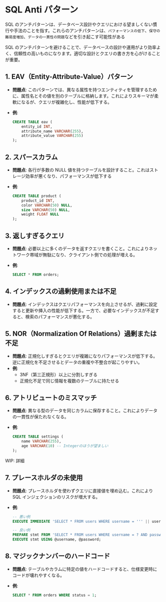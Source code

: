 # SQL Anti パターン

SQL のアンチパターンは、データベース設計やクエリにおける望ましくない慣行や手法のことを指す。これらのアンチパターンは、`パフォーマンスの低下`、`保守の難易度増加`、`データの一貫性の問題`などを引き起こす可能性がある

SQL のアンチパターンを避けることで、データベースの設計や運用がより効率よく、信頼性の高いものになります。適切な設計とクエリの書き方を心がけることが重要。

## 1. **EAV（Entity-Attribute-Value）パターン**

- **問題点**: このパターンでは、異なる属性を持つエンティティを管理するために、属性名とその値を別のテーブルに格納します。これによりスキーマが柔軟になるが、クエリが複雑化し、性能が低下する。
- **例**:

  ```sql
  CREATE TABLE eav (
      entity_id INT,
      attribute_name VARCHAR(255),
      attribute_value VARCHAR(255)
  );
  ```

## 2. **スパースカラム**

- **問題点**: 各行が多数の NULL 値を持つテーブルを設計すること。これはストレージ効率が悪くなり、パフォーマンスが低下する
- **例**:

  ```sql
  CREATE TABLE product (
      product_id INT,
      color VARCHAR(50) NULL,
      size VARCHAR(50) NULL,
      weight FLOAT NULL
  );
  ```

## 3. **返しすぎるクエリ**

- **問題点**: 必要以上に多くのデータを返すクエリを書くこと。これによりネットワーク帯域が無駄になり、クライアント側での処理が増える。
- **例**:

  ```sql
  SELECT * FROM orders;
  ```

## 4. **インデックスの過剰使用または不足**

- **問題点**: インデックスはクエリパフォーマンスを向上させるが、過剰に設定すると更新や挿入の性能が低下する。一方で、必要なインデックスが不足すると、検索のパフォーマンスが悪化する。

## 5. **NOR（Normalization Of Relations）過剰または不足**

- **問題点**: 正規化しすぎるとクエリが複雑になりパフォーマンスが低下する。逆に正規化を不足させるとデータの重複や不整合が起こりやすい。
- **例**:
  - 3NF（第三正規形）以上に分割しすぎる
  - 正規化不足で同じ情報を複数のテーブルに持たせる

## 6. **アトリビュートのミスマッチ**

- **問題点**: 異なる型のデータを同じカラムに保存すること。これによりデータの一貫性が保たれなくなる。
- **例**:

  ```sql
  CREATE TABLE settings (
      name VARCHAR(255),
      age VARCHAR(10) -- Integerのほうが望ましい
  );
  ```

WIP: 詳細

## 7. **プレースホルダの未使用**

- **問題点**: プレースホルダを使わずクエリに直接値を埋め込む。これにより SQL インジェクションのリスクが増大する。
- **例**:

  ```sql
  -- 悪い例
  EXECUTE IMMEDIATE 'SELECT * FROM users WHERE username = ''' || username || ''' AND password = ''' || password || '''';

  -- 良い例
  PREPARE stmt FROM 'SELECT * FROM users WHERE username = ? AND password = ?';
  EXECUTE stmt USING @username, @password;
  ```

## 8. **マジックナンバーのハードコード**

- **問題点**: テーブルやカラムに特定の値をハードコードすると、仕様変更時にコードが壊れやすくなる。
- **例**:

  ```sql
  SELECT * FROM orders WHERE status = 1;
  ```
